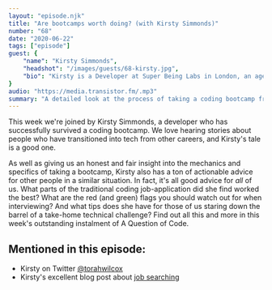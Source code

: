 ```yaml
---
layout: "episode.njk"
title: "Are bootcamps worth doing? (with Kirsty Simmonds)"
number: "68"
date: "2020-06-22"
tags: ["episode"]
guest: {
    "name": "Kirsty Simmonds",
    "headshot": "/images/guests/68-kirsty.jpg",
    "bio": "Kirsty is a Developer at Super Being Labs in London, an agency that builds products primarily for the charity sector."
}
audio: "https://media.transistor.fm/.mp3"
summary: "A detailed look at the process of taking a coding bootcamp from someone who has actually done it."
---
```


This week we're joined by Kirsty Simmonds, a developer who has successfully survived a coding bootcamp. We love hearing stories about people who have transitioned into tech from other careers, and Kirsty's tale is a good one.

As well as giving us an honest and fair insight into the mechanics and specifics of taking a bootcamp, Kirsty also has a ton of actionable advice for other people in a similar situation. In fact, it's all good advice for *all* of us. What parts of the traditional coding job-application did she find worked the best? What are the red (and green) flags you should watch out for when interviewing? And what tips does she have for those of us staring down the barrel of a take-home technical challenge? Find out all this and more in this week's outstanding instalment of A Question of Code.

## Mentioned in this episode:

* Kirsty on Twitter [@torahwilcox](https://twitter.com/torahwilcox)
* Kirsty's excellent blog post about [job searching](https://www.thefragehaver.com/posts/jobsearch/)